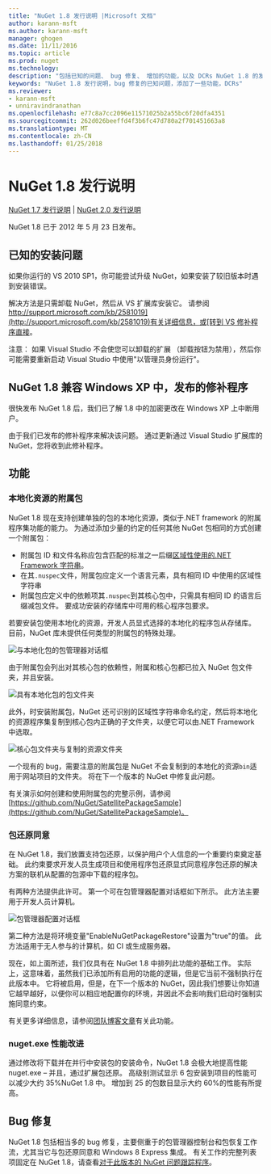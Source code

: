 ```yaml
---
title: "NuGet 1.8 发行说明 |Microsoft 文档"
author: karann-msft
ms.author: karann-msft
manager: ghogen
ms.date: 11/11/2016
ms.topic: article
ms.prod: nuget
ms.technology: 
description: "包括已知的问题、 bug 修复、 增加的功能，以及 DCRs NuGet 1.8 的发行说明。"
keywords: "NuGet 1.8 发行说明，bug 修复的已知问题，添加了一些功能，DCRs"
ms.reviewer:
- karann-msft
- unniravindranathan
ms.openlocfilehash: e77c8a7cc2096e11571025b2a55bc6f20dfa4351
ms.sourcegitcommit: 262d026beeffd4f3b6fc47d780a2f701451663a8
ms.translationtype: MT
ms.contentlocale: zh-CN
ms.lasthandoff: 01/25/2018
---
```

# <a name="nuget-18-release-notes"></a>NuGet 1.8 发行说明

[NuGet 1.7 发行说明](../release-notes/nuget-1.7.md) | [NuGet 2.0 发行说明](../release-notes/nuget-2.0.md)

NuGet 1.8 已于 2012 年 5 月 23 日发布。

## <a name="known-installation-issue"></a>已知的安装问题
如果你运行的 VS 2010 SP1，你可能尝试升级 NuGet，如果安装了较旧版本时遇到安装错误。

解决方法是只需卸载 NuGet，然后从 VS 扩展库安装它。  请参阅[http://support.microsoft.com/kb/2581019](http://support.microsoft.com/kb/2581019)有关详细信息，或[转到 VS 修补程序直接](http://bit.ly/vsixcertfix)。

注意： 如果 Visual Studio 不会使您可以卸载的扩展 （卸载按钮为禁用），然后你可能需要重新启动 Visual Studio 中使用"以管理员身份运行"。

## <a name="nuget-18-incompatible-with-windows-xp-hotfix-published"></a>NuGet 1.8 兼容 Windows XP 中，发布的修补程序

很快发布 NuGet 1.8 后，我们已了解 1.8 中的加密更改在 Windows XP 上中断用户。

由于我们已发布的修补程序来解决该问题。  通过更新通过 Visual Studio 扩展库的 NuGet，您将收到此修补程序。

## <a name="features"></a>功能

### <a name="satellite-packages-for-localized-resources"></a>本地化资源的附属包
NuGet 1.8 现在支持创建单独的包的本地化资源，类似于.NET framework 的附属程序集功能的能力。  为通过添加少量的约定的任何其他 NuGet 包相同的方式创建一个附属包：

* 附属包 ID 和文件名称应包含匹配的标准之一后缀[区域性使用的.NET Framework 字符串](http://msdn.microsoft.com/goglobal/bb896001.aspx)。
* 在其`.nuspec`文件，附属包应定义一个语言元素，具有相同 ID 中使用的区域性字符串
* 附属包应定义中的依赖项其`.nuspec`到其核心包中，只需具有相同 ID 的语言后缀减包文件。  要成功安装的存储库中可用的核心程序包要求。

若要安装包使用本地化的资源，开发人员显式选择的本地化的程序包从存储库。 目前，NuGet 库未提供任何类型的附属包的特殊处理。

![与本地化包的包管理器对话框](./media/dlg-w-loc-packs.png)

由于附属包会列出对其核心包的依赖性，附属和核心包都已拉入 NuGet 包文件夹，并且安装。

![具有本地化包的包文件夹](./media/fldr-loc-packs.png)

此外，时安装附属包，NuGet 还可识别的区域性字符串命名约定，然后将本地化的资源程序集复制到核心包内正确的子文件夹，以便它可以由.NET Framework 中选取。

![核心包文件夹与复制的资源文件夹](./media/fldr-copied-loc.png)

一个现有的 bug，需要注意的附属包是 NuGet 不会复制到的本地化的资源`bin`适用于网站项目的文件夹。  将在下一个版本的 NuGet 中修复此问题。

有关演示如何创建和使用附属包的完整示例，请参阅[https://github.com/NuGet/SatellitePackageSample](https://github.com/NuGet/SatellitePackageSample)。

### <a name="package-restore-consent"></a>包还原同意
在 NuGet 1.8，我们放置支持包还原，以保护用户个人信息的一个重要约束奠定基础。 此约束要求开发人员生成项目和使用程序包还原显式同意程序包还原的解决方案的联机从配置的包源中下载的程序包。

有两种方法提供此许可。 第一个可在包管理器配置对话框如下所示。  此方法主要用于开发人员计算机。

![包管理器配置对话框](./media/pr-consent-configdlg.png)

第二种方法是将环境变量"EnableNuGetPackageRestore"设置为"true"的值。  此方法适用于无人参与的计算机，如 CI 或生成服务器。

现在，如上面所述，我们仅具有在 NuGet 1.8 中排列此功能的基础工作。  实际上，这意味着，虽然我们已添加所有启用的功能的逻辑，但是它当前不强制执行在此版本中。 它将被启用，但是，在下一个版本的 NuGet，因此我们想要让你知道它越早越好，以便你可以相应地配置你的环境，并因此不会影响我们启动时强制实施同意约束。

有关更多详细信息，请参阅[团队博客文章](http://blog.nuget.org/20120518/package-restore-and-consent.html)有关此功能。

### <a name="nugetexe-performance-improvements"></a>nuget.exe 性能改进
通过修改将下载并在并行中安装包的安装命令，NuGet 1.8 会极大地提高性能 nuget.exe – 并且，通过扩展包还原。  高级别测试显示 6 包安装到项目的性能可以减少大约 35%NuGet 1.8 中。  增加到 25 的包数目显示大约 60%的性能有所提高。

## <a name="bug-fixes"></a>Bug 修复
NuGet 1.8 包括相当多的 bug 修复，主要侧重于的包管理器控制台和包恢复工作流，尤其当它与包还原同意和 Windows 8 Express 集成。
有关工作的完整列表项固定在 NuGet 1.8，请查看[对于此版本的 NuGet 问题跟踪程序](http://nuget.codeplex.com/workitem/list/advanced?keyword=&status=Closed&type=All&priority=All&release=NuGet%201.8&assignedTo=All&component=All&sortField=Votes&sortDirection=Descending&page=0)。
